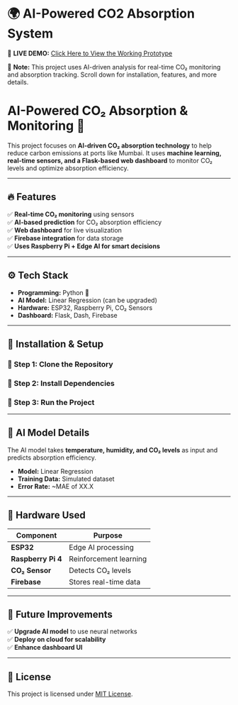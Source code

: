 # 🌍 AI-Powered CO2 Absorption System  

🚀 **LIVE DEMO:** [Click Here to View the Working Prototype](https://aico2absorption-dmgxu6luwyg7t7drki9ot7.streamlit.app/)  

📌 **Note:** This project uses AI-driven analysis for real-time CO₂ monitoring and absorption tracking. Scroll down for installation, features, and more details.

# AI-Powered CO₂ Absorption & Monitoring 🚀

This project focuses on **AI-driven CO₂ absorption technology** to help reduce carbon emissions at ports like Mumbai. It uses **machine learning, real-time sensors, and a Flask-based web dashboard** to monitor CO₂ levels and optimize absorption efficiency.

---

## 🔥 Features  
✅ **Real-time CO₂ monitoring** using sensors  
✅ **AI-based prediction** for CO₂ absorption efficiency  
✅ **Web dashboard** for live visualization  
✅ **Firebase integration** for data storage  
✅ **Uses Raspberry Pi + Edge AI for smart decisions**  

---

## ⚙️ Tech Stack  
- **Programming:** Python 🐍  
- **AI Model:** Linear Regression (can be upgraded)  
- **Hardware:** ESP32, Raspberry Pi, CO₂ Sensors  
- **Dashboard:** Flask, Dash, Firebase  

---

## 📂 Installation & Setup  
### 🔹 Step 1: Clone the Repository  
  
### 🔹 Step 2: Install Dependencies  

### 🔹 Step 3: Run the Project  


---



## 🤖 AI Model Details  
The AI model takes **temperature, humidity, and CO₂ levels** as input and predicts absorption efficiency.  

- **Model:** Linear Regression  
- **Training Data:** Simulated dataset  
- **Error Rate:** ~MAE of XX.X  

---

## 📡 Hardware Used  
| Component   | Purpose |
|------------|---------|
| **ESP32**  | Edge AI processing |
| **Raspberry Pi 4** | Reinforcement learning |
| **CO₂ Sensor** | Detects CO₂ levels |
| **Firebase** | Stores real-time data |

---

## 📌 Future Improvements  
✅ **Upgrade AI model** to use neural networks  
✅ **Deploy on cloud for scalability**  
✅ **Enhance dashboard UI**  


---

## 📜 License  
This project is licensed under [MIT License](LICENSE).

